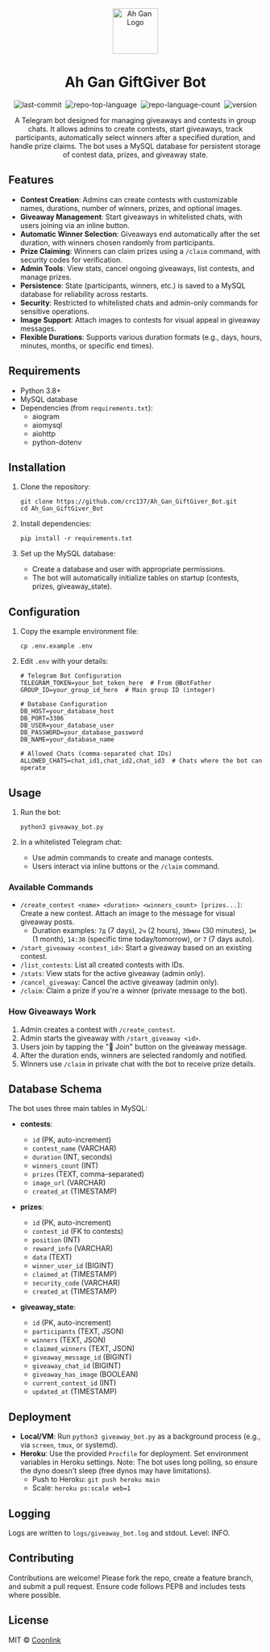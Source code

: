 <div align="center">
  <a href="https://github.com/coonlink">
    <img width="90px" src="https://raw.coonlink.com/cloud/logo.svg" alt="Ah Gan Logo" />
  </a>
  <h1>Ah Gan GiftGiver Bot</h1>

<img alt="last-commit" src="https://img.shields.io/github/last-commit/crc137/Ah_Gan_GiftGiver_Bot?style=flat&amp;logo=git&amp;logoColor=white&amp;color=0080ff" style="margin: 0px 2px;">
<img alt="repo-top-language" src="https://img.shields.io/github/languages/top/crc137/Ah_Gan_GiftGiver_Bot?style=flat&amp;color=0080ff" style="margin: 0px 2px;">
<img alt="repo-language-count" src="https://img.shields.io/github/languages/count/crc137/Ah_Gan_GiftGiver_Bot?style=flat&amp;color=0080ff" style="margin: 0px 2px;">
<img alt="version" src="https://img.shields.io/badge/version-1.0.0-blue" style="margin: 0px 2px;">

</div>

<div align="center">
  <p>A Telegram bot designed for managing giveaways and contests in group chats. It allows admins to create contests, start giveaways, track participants, automatically select winners after a specified duration, and handle prize claims. The bot uses a MySQL database for persistent storage of contest data, prizes, and giveaway state.</p>
</div>

## Features

- **Contest Creation**: Admins can create contests with customizable names, durations, number of winners, prizes, and optional images.
- **Giveaway Management**: Start giveaways in whitelisted chats, with users joining via an inline button.
- **Automatic Winner Selection**: Giveaways end automatically after the set duration, with winners chosen randomly from participants.
- **Prize Claiming**: Winners can claim prizes using a `/claim` command, with security codes for verification.
- **Admin Tools**: View stats, cancel ongoing giveaways, list contests, and manage prizes.
- **Persistence**: State (participants, winners, etc.) is saved to a MySQL database for reliability across restarts.
- **Security**: Restricted to whitelisted chats and admin-only commands for sensitive operations.
- **Image Support**: Attach images to contests for visual appeal in giveaway messages.
- **Flexible Durations**: Supports various duration formats (e.g., days, hours, minutes, months, or specific end times).

## Requirements

- Python 3.8+
- MySQL database
- Dependencies (from `requirements.txt`):
  - aiogram
  - aiomysql
  - aiohttp
  - python-dotenv

## Installation

1. Clone the repository:
   ```
   git clone https://github.com/crc137/Ah_Gan_GiftGiver_Bot.git
   cd Ah_Gan_GiftGiver_Bot
   ```

2. Install dependencies:
   ```
   pip install -r requirements.txt
   ```

3. Set up the MySQL database:
   - Create a database and user with appropriate permissions.
   - The bot will automatically initialize tables on startup (contests, prizes, giveaway_state).

## Configuration

1. Copy the example environment file:
   ```
   cp .env.example .env
   ```

2. Edit `.env` with your details:
   ```
   # Telegram Bot Configuration
   TELEGRAM_TOKEN=your_bot_token_here  # From @BotFather
   GROUP_ID=your_group_id_here  # Main group ID (integer)

   # Database Configuration
   DB_HOST=your_database_host
   DB_PORT=3306
   DB_USER=your_database_user
   DB_PASSWORD=your_database_password
   DB_NAME=your_database_name

   # Allowed Chats (comma-separated chat IDs)
   ALLOWED_CHATS=chat_id1,chat_id2,chat_id3  # Chats where the bot can operate
   ```

## Usage

1. Run the bot:
   ```
   python3 giveaway_bot.py
   ```

2. In a whitelisted Telegram chat:
   - Use admin commands to create and manage contests.
   - Users interact via inline buttons or the `/claim` command.

### Available Commands

- `/create_contest <name> <duration> <winners_count> [prizes...]`: Create a new contest. Attach an image to the message for visual giveaway posts.
  - Duration examples: `7д` (7 days), `2ч` (2 hours), `30мин` (30 minutes), `1м` (1 month), `14:30` (specific time today/tomorrow), or `7` (7 days auto).
- `/start_giveaway <contest_id>`: Start a giveaway based on an existing contest.
- `/list_contests`: List all created contests with IDs.
- `/stats`: View stats for the active giveaway (admin only).
- `/cancel_giveaway`: Cancel the active giveaway (admin only).
- `/claim`: Claim a prize if you're a winner (private message to the bot).

### How Giveaways Work

1. Admin creates a contest with `/create_contest`.
2. Admin starts the giveaway with `/start_giveaway <id>`.
3. Users join by tapping the "🎁 Join" button on the giveaway message.
4. After the duration ends, winners are selected randomly and notified.
5. Winners use `/claim` in private chat with the bot to receive prize details.

## Database Schema

The bot uses three main tables in MySQL:

- **contests**:
  - `id` (PK, auto-increment)
  - `contest_name` (VARCHAR)
  - `duration` (INT, seconds)
  - `winners_count` (INT)
  - `prizes` (TEXT, comma-separated)
  - `image_url` (VARCHAR)
  - `created_at` (TIMESTAMP)

- **prizes**:
  - `id` (PK, auto-increment)
  - `contest_id` (FK to contests)
  - `position` (INT)
  - `reward_info` (VARCHAR)
  - `data` (TEXT)
  - `winner_user_id` (BIGINT)
  - `claimed_at` (TIMESTAMP)
  - `security_code` (VARCHAR)
  - `created_at` (TIMESTAMP)

- **giveaway_state**:
  - `id` (PK, auto-increment)
  - `participants` (TEXT, JSON)
  - `winners` (TEXT, JSON)
  - `claimed_winners` (TEXT, JSON)
  - `giveaway_message_id` (BIGINT)
  - `giveaway_chat_id` (BIGINT)
  - `giveaway_has_image` (BOOLEAN)
  - `current_contest_id` (INT)
  - `updated_at` (TIMESTAMP)

## Deployment

- **Local/VM**: Run `python3 giveaway_bot.py` as a background process (e.g., via `screen`, `tmux`, or systemd).
- **Heroku**: Use the provided `Procfile` for deployment. Set environment variables in Heroku settings. Note: The bot uses long polling, so ensure the dyno doesn't sleep (free dynos may have limitations).
  - Push to Heroku: `git push heroku main`
  - Scale: `heroku ps:scale web=1`

## Logging

Logs are written to `logs/giveaway_bot.log` and stdout. Level: INFO.

## Contributing

Contributions are welcome! Please fork the repo, create a feature branch, and submit a pull request. Ensure code follows PEP8 and includes tests where possible.

## License

MIT © [Coonlink](https://coonlink.com)
